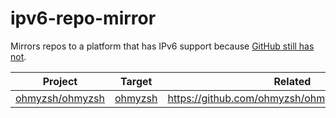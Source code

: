 # ipv6-repo-mirror
Mirrors repos to a platform that has IPv6 support because [GitHub still has not](https://github.com/orgs/community/discussions/10539).

| Project | Target | Related |
| --- | --- | --- |
| [ohmyzsh/ohmyzsh](https://github.com/ohmyzsh/ohmyzsh) | [ohmyzsh](https://codeberg.org/litetex/ohmyzsh) | https://github.com/ohmyzsh/ohmyzsh/issues/12609 |
